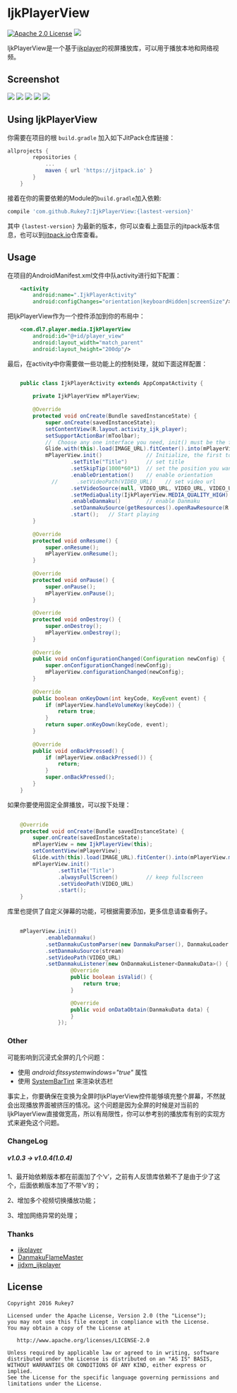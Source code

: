 # IjkPlayerView
[![Apache 2.0 License](https://img.shields.io/badge/license-Apache%202.0-blue.svg?style=flat)](http://www.apache.org/licenses/LICENSE-2.0.html) [![](https://jitpack.io/v/Rukey7/IjkPlayerView.svg)](https://jitpack.io/#Rukey7/IjkPlayerView)

IjkPlayerView是一个基于[ijkplayer](https://github.com/Bilibili/ijkplayer)的视屏播放库，可以用于播放本地和网络视频。

## Screenshot

![](https://raw.githubusercontent.com/Rukey7/ScreenShot/master/IjkPlayerView/horizontal3.png)
![](https://raw.githubusercontent.com/Rukey7/ScreenShot/master/IjkPlayerView/horizontal.png)
![](https://raw.githubusercontent.com/Rukey7/ScreenShot/master/IjkPlayerView/send_danmaku.png)
![](https://raw.githubusercontent.com/Rukey7/ScreenShot/master/IjkPlayerView/danmaku_h.gif)
![](https://raw.githubusercontent.com/Rukey7/ScreenShot/master/IjkPlayerView/scale.gif)

## Using IjkPlayerView

你需要在项目的根 `build.gradle` 加入如下JitPack仓库链接：

```gradle
allprojects {
		repositories {
			...
			maven { url 'https://jitpack.io' }
		}
	}
```

接着在你的需要依赖的Module的`build.gradle`加入依赖:

```gradle
compile 'com.github.Rukey7:IjkPlayerView:{lastest-version}'
```

其中 `{lastest-version}` 为最新的版本，你可以查看上面显示的jitpack版本信息，也可以到[jitpack.io](https://jitpack.io/#Rukey7/IjkPlayerView)仓库查看。

## Usage

在项目的AndroidManifest.xml文件中队activity进行如下配置：

```xml
	<activity  
	    android:name=".IjkPlayerActivity"  
	    android:configChanges="orientation|keyboardHidden|screenSize"/>
```

把IjkPlayerView作为一个控件添加到你的布局中：

```xml
	<com.dl7.player.media.IjkPlayerView  
	    android:id="@+id/player_view"  
	    android:layout_width="match_parent"  
	    android:layout_height="200dp"/>  
```

最后，在activity中你需要做一些功能上的控制处理，就如下面这样配置：

```java

	public class IjkPlayerActivity extends AppCompatActivity {  
  
	    private IjkPlayerView mPlayerView;  
	  
	    @Override  
	    protected void onCreate(Bundle savedInstanceState) {  
	        super.onCreate(savedInstanceState);  
	        setContentView(R.layout.activity_ijk_player);  
	        setSupportActionBar(mToolbar);  
	        //  Choose any one interface you need, init() must be the first to use.
	        Glide.with(this).load(IMAGE_URL).fitCenter().into(mPlayerView.mPlayerThumb); // Show the thumb before play
	        mPlayerView.init()              // Initialize, the first to use 
	                .setTitle("Title")  	// set title  
	                .setSkipTip(1000*60*1)  // set the position you want to skip  
	                .enableOrientation()    // enable orientation 
	          //      .setVideoPath(VIDEO_URL)    // set video url  
	                .setVideoSource(null, VIDEO_URL, VIDEO_URL, VIDEO_URL, null) // set multiple video url  
	                .setMediaQuality(IjkPlayerView.MEDIA_QUALITY_HIGH)  // set the initial video url
	                .enableDanmaku()        // enable Danmaku  
	                .setDanmakuSource(getResources().openRawResource(R.raw.comments)) // add Danmaku source, you need to use enableDanmaku() first 
	                .start();   // Start playing 
	    }  
	  
	    @Override  
	    protected void onResume() {  
	        super.onResume();  
	        mPlayerView.onResume();  
	    }  
	  
	    @Override  
	    protected void onPause() {  
	        super.onPause();  
	        mPlayerView.onPause();  
	    }  
	  
	    @Override  
	    protected void onDestroy() {  
	        super.onDestroy();  
	        mPlayerView.onDestroy();  
	    }  
	  
	    @Override  
	    public void onConfigurationChanged(Configuration newConfig) {  
	        super.onConfigurationChanged(newConfig);  
	        mPlayerView.configurationChanged(newConfig);  
	    }  
	  
	    @Override  
	    public boolean onKeyDown(int keyCode, KeyEvent event) {  
	        if (mPlayerView.handleVolumeKey(keyCode)) {  
	            return true;  
	        }  
	        return super.onKeyDown(keyCode, event);  
	    }  
	  
	    @Override  
	    public void onBackPressed() {  
	        if (mPlayerView.onBackPressed()) {  
	            return;  
	        }  
	        super.onBackPressed();  
	    } 
 	}   

```

如果你要使用固定全屏播放，可以按下处理：

```java
	
	@Override
    protected void onCreate(Bundle savedInstanceState) {
        super.onCreate(savedInstanceState);
        mPlayerView = new IjkPlayerView(this);
        setContentView(mPlayerView);
        Glide.with(this).load(IMAGE_URL).fitCenter().into(mPlayerView.mPlayerThumb);
        mPlayerView.init()
                .setTitle("Title")
                .alwaysFullScreen()			// keep fullscreen
                .setVideoPath(VIDEO_URL)	
                .start();
    }

```

库里也提供了自定义弹幕的功能，可根据需要添加，更多信息请查看例子。

```java
	
    mPlayerView.init()
            .enableDanmaku()
            .setDanmakuCustomParser(new DanmakuParser(), DanmakuLoader.instance(), DanmakuConverter.instance())
            .setDanmakuSource(stream)
            .setVideoPath(VIDEO_URL)	
            .setDanmakuListener(new OnDanmakuListener<DanmakuData>() {
                    @Override
                    public boolean isValid() {
                        return true;
                    }

                    @Override
                    public void onDataObtain(DanmakuData data) {
                    }
                });

```


### Other

可能影响到沉浸式全屏的几个问题：

- 使用 *android:fitssystemwindows="true"* 属性
- 使用 [SystemBarTint](https://github.com/jgilfelt/SystemBarTint) 来渲染状态栏

事实上，你要确保在变换为全屏时IjkPlayerView控件能够填充整个屏幕，不然就会出现播放界面被挤压的情况。这个问题是因为全屏的时候是对当前的IjkPlayerView直接做宽高，所以有局限性，你可以参考别的播放库有别的实现方式来避免这个问题。


### ChangeLog

##### v1.0.3 -> v1.0.4(1.0.4)

1、最开始依赖版本都在前面加了个‘v’，之前有人反馈库依赖不了是由于少了这个，后面依赖版本加了不带‘v’的；

2、增加多个视频切换播放功能；

3、增加网络异常的处理；

### Thanks

- [ijkplayer](https://github.com/Bilibili/ijkplayer)
- [DanmakuFlameMaster](https://github.com/Bilibili/DanmakuFlameMaster)
- [jjdxm_ijkplayer](https://github.com/jjdxmashl/jjdxm_ijkplaye)

License
-------

    Copyright 2016 Rukey7

    Licensed under the Apache License, Version 2.0 (the "License");
    you may not use this file except in compliance with the License.
    You may obtain a copy of the License at

       http://www.apache.org/licenses/LICENSE-2.0

    Unless required by applicable law or agreed to in writing, software
    distributed under the License is distributed on an "AS IS" BASIS,
    WITHOUT WARRANTIES OR CONDITIONS OF ANY KIND, either express or implied.
    See the License for the specific language governing permissions and
    limitations under the License.
